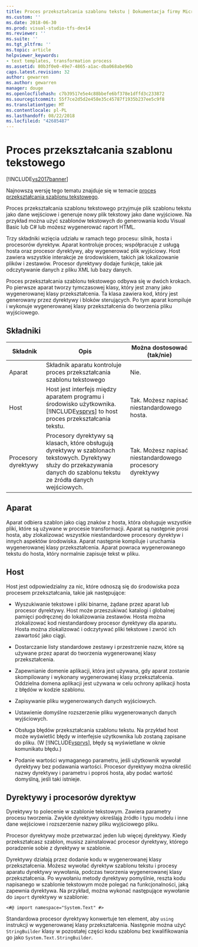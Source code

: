 ```yaml
---
title: Proces przekształcania szablonu tekstu | Dokumentacja firmy Microsoft
ms.custom: ''
ms.date: 2018-06-30
ms.prod: visual-studio-tfs-dev14
ms.reviewer: ''
ms.suite: ''
ms.tgt_pltfrm: ''
ms.topic: article
helpviewer_keywords:
- text templates, transformation process
ms.assetid: 80b3f0e0-49e7-4865-a1ac-dba068abe96b
caps.latest.revision: 32
author: gewarren
ms.author: gewarren
manager: douge
ms.openlocfilehash: c7b39517e5e4c88bbefe6bf378e1dffd3c233872
ms.sourcegitcommit: 55f7ce2d5d2e458e35c45787f1935b237ee5c9f8
ms.translationtype: MT
ms.contentlocale: pl-PL
ms.lasthandoff: 08/22/2018
ms.locfileid: "42685487"
---
```

# <a name="the-text-template-transformation-process"></a>Proces przekształcania szablonu tekstowego
[!INCLUDE[vs2017banner](../includes/vs2017banner.md)]

Najnowszą wersję tego tematu znajduje się w temacie [proces przekształcania szablonu tekstowego](https://docs.microsoft.com/visualstudio/modeling/the-text-template-transformation-process).  
  
Proces przekształcania szablonu tekstowego przyjmuje plik szablonu tekstu jako dane wejściowe i generuje nowy plik tekstowy jako dane wyjściowe. Na przykład można użyć szablonów tekstowych do generowania kodu Visual Basic lub C# lub możesz wygenerować raport HTML.  
  
 Trzy składniki wzięcia udziału w ramach tego procesu: silnik, hosta i procesorów dyrektyw. Aparat kontroluje proces; współpracuje z usługą hosta oraz procesor dyrektywy, aby wygenerować plik wyjściowy. Host zawiera wszystkie interakcje ze środowiskiem, takich jak lokalizowanie plików i zestawów. Procesor dyrektywy dodaje funkcje, takie jak odczytywanie danych z pliku XML lub bazy danych.  
  
 Proces przekształcania szablonu tekstowego odbywa się w dwóch krokach. Po pierwsze aparat tworzy tymczasowej klasy, który jest znany jako wygenerowanej klasy przekształcenia. Ta klasa zawiera kod, który jest generowany przez dyrektywy i bloków sterujących. Po tym aparat kompiluje i wykonuje wygenerowanej klasy przekształcenia do tworzenia pliku wyjściowego.  
  
## <a name="components"></a>Składniki  
  
|Składnik|Opis|Można dostosować (tak/nie)|  
|---------------|-----------------|------------------------------|  
|Aparat|Składnik aparatu kontroluje proces przekształcania szablonu tekstowego|Nie.|  
|Host|Host jest interfejs między aparatem programu i środowisko użytkownika. [!INCLUDE[vsprvs](../includes/vsprvs-md.md)] to host proces przekształcania tekstu.|Tak. Możesz napisać niestandardowego hosta.|  
|Procesory dyrektywy|Procesory dyrektywy są klasach, które obsługują dyrektywy w szablonach tekstowych. Dyrektywy służy do przekazywania danych do szablonu tekstu ze źródła danych wejściowych.|Tak. Możesz napisać niestandardowego procesory dyrektywy|  
  
## <a name="the-engine"></a>Aparat  
 Aparat odbiera szablon jako ciąg znaków z hosta, która obsługuje wszystkie pliki, które są używane w procesie transformacji. Aparat są następnie prosi hosta, aby zlokalizować wszystkie niestandardowe procesory dyrektyw i innych aspektów środowiska. Aparat następnie kompiluje i uruchamia wygenerowanej klasy przekształcenia. Aparat powraca wygenerowanego tekstu do hosta, który normalnie zapisuje tekst w pliku.  
  
## <a name="the-host"></a>Host  
 Host jest odpowiedzialny za nic, które odnoszą się do środowiska poza procesem przekształcania, takie jak następujące:  
  
-   Wyszukiwanie tekstowe i pliki binarne, żądane przez aparat lub procesor dyrektywy. Host może przeszukiwać katalogi i globalnej pamięci podręcznej do lokalizowania zestawów. Hosta można zlokalizować kod niestandardowy procesor dyrektywy dla aparatu. Hosta można zlokalizować i odczytywać pliki tekstowe i zwróć ich zawartość jako ciągi.  
  
-   Dostarczanie listy standardowe zestawy i przestrzenie nazw, które są używane przez aparat do tworzenia wygenerowanej klasy przekształcenia.  
  
-   Zapewnianie domenie aplikacji, która jest używana, gdy aparat zostanie skompilowany i wykonany wygenerowanej klasy przekształcenia. Oddzielna domena aplikacji jest używana w celu ochrony aplikacji hosta z błędów w kodzie szablonu.  
  
-   Zapisywanie pliku wygenerowanych danych wyjściowych.  
  
-   Ustawienie domyślne rozszerzenie pliku wygenerowanych danych wyjściowych.  
  
-   Obsługa błędów przekształcania szablonu tekstu. Na przykład host może wyświetlić błędy w interfejsie użytkownika lub zostaną zapisane do pliku. (W [!INCLUDE[vsprvs](../includes/vsprvs-md.md)], błędy są wyświetlane w oknie komunikatu błędu.)  
  
-   Podanie wartości wymaganego parametru, jeśli użytkownik wywołał dyrektywy bez podawania wartości. Procesor dyrektywy można określić nazwy dyrektywy i parametru i poproś hosta, aby podać wartość domyślną, jeśli taki istnieje.  
  
## <a name="directives-and-directive-processors"></a>Dyrektywy i procesorów dyrektyw  
 Dyrektywy to polecenie w szablonie tekstowym. Zawiera parametry procesu tworzenia. Zwykle dyrektywy określają źródło i typu modelu i inne dane wejściowe i rozszerzenie nazwy pliku wyjściowego pliku.  
  
 Procesor dyrektywy może przetwarzać jeden lub więcej dyrektywy. Kiedy przekształcasz szablon, musisz zainstalować procesor dyrektywy, którego poradzenie sobie z dyrektywy w szablonie.  
  
 Dyrektywy działają przez dodanie kodu w wygenerowanej klasy przekształcenia. Możesz wywołać dyrektyw szablonu tekstu i procesy aparatu dyrektywy wywołania, podczas tworzenia wygenerowanej klasy przekształcenia. Po wywołaniu metody dyrektywy pomyślnie, reszta kodu napisanego w szablonie tekstowym może polegać na funkcjonalności, jaką zapewnia dyrektywa. Na przykład, można wykonać następujące wywołanie do `import` dyrektywy w szablonie:  
  
 `<#@ import namespace="System.Text" #>`  
  
 Standardowa procesor dyrektywy konwertuje ten element, aby `using` instrukcji w wygenerowanej klasy przekształcenia. Następnie można użyć `StringBuilder` klasy w pozostałej części kodu szablonu bez kwalifikowania go jako `System.Text.StringBuilder`.



